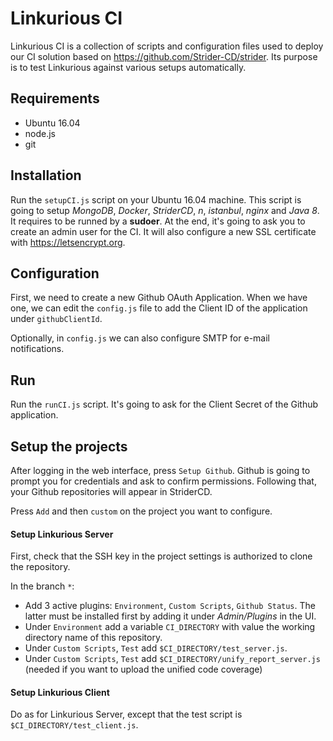 # Linkurious CI

Linkurious CI is a collection of scripts and configuration files used to deploy our CI solution based on https://github.com/Strider-CD/strider.
Its purpose is to test Linkurious against various setups automatically.

## Requirements

- Ubuntu 16.04
- node.js
- git

## Installation

Run the `setupCI.js` script on your Ubuntu 16.04 machine. This script is going to setup *MongoDB*, *Docker*, *StriderCD*, *n*, *istanbul*, *nginx* and *Java 8*.
It requires to be runned by a **sudoer**. At the end, it's going to ask you to create an admin user for the CI. It will also configure a new SSL certificate with https://letsencrypt.org.

## Configuration

First, we need to create a new Github OAuth Application.
When we have one, we can edit the `config.js` file to add the Client ID of the application under `githubClientId`.

Optionally, in `config.js` we can also configure SMTP for e-mail notifications.

## Run

Run the `runCI.js` script. It's going to ask for the Client Secret of the Github application.

## Setup the projects

After logging in the web interface, press `Setup Github`. Github is going to prompt you for credentials and ask to confirm permissions.
Following that, your Github repositories will appear in StriderCD.

Press `Add` and then `custom` on the project you want to configure.

#### Setup Linkurious Server

First, check that the SSH key in the project settings is authorized to clone the repository.

In the branch `*`:
 - Add 3 active plugins: `Environment`, `Custom Scripts`, `Github Status`. The latter must be installed first by adding it under *Admin/Plugins* in the UI.
 - Under `Environment` add a variable `CI_DIRECTORY` with value the working directory name of this repository.
 - Under `Custom Scripts`, `Test` add `$CI_DIRECTORY/test_server.js`.
 - Under `Custom Scripts`, `Test` add `$CI_DIRECTORY/unify_report_server.js` (needed if you want to upload the unified code coverage)

#### Setup Linkurious Client

Do as for Linkurious Server, except that the test script is `$CI_DIRECTORY/test_client.js`.
